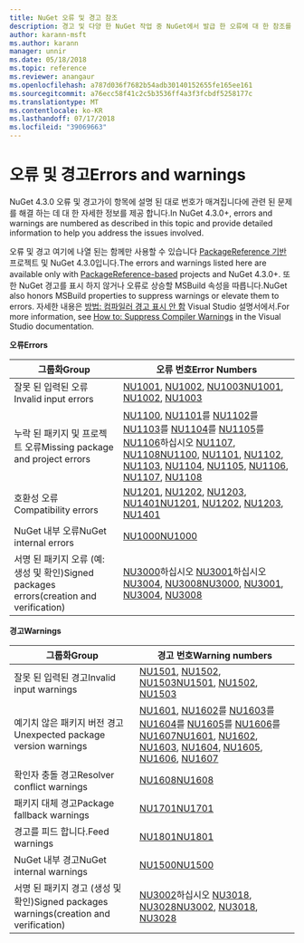```yaml
---
title: NuGet 오류 및 경고 참조
description: 경고 및 다양 한 NuGet 작업 중 NuGet에서 발급 한 오류에 대 한 참조를 완료 합니다.
author: karann-msft
ms.author: karann
manager: unnir
ms.date: 05/18/2018
ms.topic: reference
ms.reviewer: anangaur
ms.openlocfilehash: a787d036f7682b54adb30140152655fe165ee161
ms.sourcegitcommit: a76ecc58f41c2c5b3536ff4a3f3fcbdf5258177c
ms.translationtype: MT
ms.contentlocale: ko-KR
ms.lasthandoff: 07/17/2018
ms.locfileid: "39069663"
---
```

# <a name="errors-and-warnings"></a><span data-ttu-id="2264b-103">오류 및 경고</span><span class="sxs-lookup"><span data-stu-id="2264b-103">Errors and warnings</span></span>

<span data-ttu-id="2264b-104">NuGet 4.3.0 오류 및 경고가이 항목에 설명 된 대로 번호가 매겨집니다에 관련 된 문제를 해결 하는 데 대 한 자세한 정보를 제공 합니다.</span><span class="sxs-lookup"><span data-stu-id="2264b-104">In NuGet 4.3.0+, errors and warnings are numbered as described in this topic and provide detailed information to help you address the issues involved.</span></span>

<span data-ttu-id="2264b-105">오류 및 경고 여기에 나열 된는 함께만 사용할 수 있습니다 [PackageReference 기반](../consume-packages/package-references-in-project-files.md) 프로젝트 및 NuGet 4.3.0입니다.</span><span class="sxs-lookup"><span data-stu-id="2264b-105">The errors and warnings listed here are available only with [PackageReference-based](../consume-packages/package-references-in-project-files.md) projects and NuGet 4.3.0+.</span></span> <span data-ttu-id="2264b-106">또한 NuGet 경고를 표시 하지 않거나 오류로 상승할 MSBuild 속성을 따릅니다.</span><span class="sxs-lookup"><span data-stu-id="2264b-106">NuGet also honors MSBuild properties to suppress warnings or elevate them to errors.</span></span> <span data-ttu-id="2264b-107">자세한 내용은 [방법: 컴파일러 경고 표시 안 함](/visualstudio/ide/how-to-suppress-compiler-warnings) Visual Studio 설명서에서.</span><span class="sxs-lookup"><span data-stu-id="2264b-107">For more information, see [How to: Suppress Compiler Warnings](/visualstudio/ide/how-to-suppress-compiler-warnings) in the Visual Studio documentation.</span></span>

<span data-ttu-id="2264b-108">**오류**</span><span class="sxs-lookup"><span data-stu-id="2264b-108">**Errors**</span></span>

| <span data-ttu-id="2264b-109">그룹화</span><span class="sxs-lookup"><span data-stu-id="2264b-109">Group</span></span> | <span data-ttu-id="2264b-110">오류 번호</span><span class="sxs-lookup"><span data-stu-id="2264b-110">Error Numbers</span></span> |
| --- | --- |
| <span data-ttu-id="2264b-111">잘못 된 입력된 오류</span><span class="sxs-lookup"><span data-stu-id="2264b-111">Invalid input errors</span></span> | <span data-ttu-id="2264b-112">[NU1001](./errors-and-warnings/NU1001.md), [NU1002](./errors-and-warnings/NU1002.md), [NU1003](./errors-and-warnings/NU1003.md)</span><span class="sxs-lookup"><span data-stu-id="2264b-112">[NU1001](./errors-and-warnings/NU1001.md), [NU1002](./errors-and-warnings/NU1002.md), [NU1003](./errors-and-warnings/NU1003.md)</span></span> |
| <span data-ttu-id="2264b-113">누락 된 패키지 및 프로젝트 오류</span><span class="sxs-lookup"><span data-stu-id="2264b-113">Missing package and project errors</span></span> | <span data-ttu-id="2264b-114">[NU1100](./errors-and-warnings/NU1100.md), [NU1101](./errors-and-warnings/NU1101.md)를 [NU1102](./errors-and-warnings/NU1102.md)를 [NU1103](./errors-and-warnings/NU1103.md)를 [NU1104](./errors-and-warnings/NU1104.md)를 [NU1105](./errors-and-warnings/NU1105.md)를 [NU1106](./errors-and-warnings/NU1106.md)하십시오 [NU1107](./errors-and-warnings/NU1107.md), [NU1108](./errors-and-warnings/NU1108.md)</span><span class="sxs-lookup"><span data-stu-id="2264b-114">[NU1100](./errors-and-warnings/NU1100.md), [NU1101](./errors-and-warnings/NU1101.md), [NU1102](./errors-and-warnings/NU1102.md), [NU1103](./errors-and-warnings/NU1103.md), [NU1104](./errors-and-warnings/NU1104.md), [NU1105](./errors-and-warnings/NU1105.md), [NU1106](./errors-and-warnings/NU1106.md), [NU1107](./errors-and-warnings/NU1107.md), [NU1108](./errors-and-warnings/NU1108.md)</span></span> |
| <span data-ttu-id="2264b-115">호환성 오류</span><span class="sxs-lookup"><span data-stu-id="2264b-115">Compatibility errors</span></span> | <span data-ttu-id="2264b-116">[NU1201](./errors-and-warnings/NU1201.md), [NU1202](./errors-and-warnings/NU1202.md), [NU1203](./errors-and-warnings/NU1203.md), [NU1401](./errors-and-warnings/NU1401.md)</span><span class="sxs-lookup"><span data-stu-id="2264b-116">[NU1201](./errors-and-warnings/NU1201.md), [NU1202](./errors-and-warnings/NU1202.md), [NU1203](./errors-and-warnings/NU1203.md), [NU1401](./errors-and-warnings/NU1401.md)</span></span> |
| <span data-ttu-id="2264b-117">NuGet 내부 오류</span><span class="sxs-lookup"><span data-stu-id="2264b-117">NuGet internal errors</span></span> | [<span data-ttu-id="2264b-118">NU1000</span><span class="sxs-lookup"><span data-stu-id="2264b-118">NU1000</span></span>](./errors-and-warnings/NU1000.md) |
| <span data-ttu-id="2264b-119">서명 된 패키지 오류 (예: 생성 및 확인)</span><span class="sxs-lookup"><span data-stu-id="2264b-119">Signed packages errors(creation and verification)</span></span> | <span data-ttu-id="2264b-120">[NU3000](./errors-and-warnings/NU3000.md)하십시오 [NU3001](./errors-and-warnings/NU3001.md)하십시오 [NU3004](./errors-and-warnings/NU3004.md), [NU3008](./errors-and-warnings/NU3008.md)</span><span class="sxs-lookup"><span data-stu-id="2264b-120">[NU3000](./errors-and-warnings/NU3000.md), [NU3001](./errors-and-warnings/NU3001.md), [NU3004](./errors-and-warnings/NU3004.md), [NU3008](./errors-and-warnings/NU3008.md)</span></span> |

<span data-ttu-id="2264b-121">**경고**</span><span class="sxs-lookup"><span data-stu-id="2264b-121">**Warnings**</span></span>

| <span data-ttu-id="2264b-122">그룹화</span><span class="sxs-lookup"><span data-stu-id="2264b-122">Group</span></span> | <span data-ttu-id="2264b-123">경고 번호</span><span class="sxs-lookup"><span data-stu-id="2264b-123">Warning numbers</span></span> |
| --- | --- |
| <span data-ttu-id="2264b-124">잘못 된 입력된 경고</span><span class="sxs-lookup"><span data-stu-id="2264b-124">Invalid input warnings</span></span> | <span data-ttu-id="2264b-125">[NU1501](./errors-and-warnings/NU1501.md), [NU1502](./errors-and-warnings/NU1502.md), [NU1503](./errors-and-warnings/NU1503.md)</span><span class="sxs-lookup"><span data-stu-id="2264b-125">[NU1501](./errors-and-warnings/NU1501.md), [NU1502](./errors-and-warnings/NU1502.md), [NU1503](./errors-and-warnings/NU1503.md)</span></span> |
| <span data-ttu-id="2264b-126">예기치 않은 패키지 버전 경고</span><span class="sxs-lookup"><span data-stu-id="2264b-126">Unexpected package version warnings</span></span> | <span data-ttu-id="2264b-127">[NU1601](./errors-and-warnings/NU1601.md), [NU1602](./errors-and-warnings/NU1602.md)를 [NU1603](./errors-and-warnings/NU1603.md)를 [NU1604](./errors-and-warnings/NU1604.md)를 [NU1605](./errors-and-warnings/NU1605.md)를 [NU1606](./errors-and-warnings/NU1108.md)를 [NU1607](./errors-and-warnings/NU1107.md)</span><span class="sxs-lookup"><span data-stu-id="2264b-127">[NU1601](./errors-and-warnings/NU1601.md), [NU1602](./errors-and-warnings/NU1602.md), [NU1603](./errors-and-warnings/NU1603.md), [NU1604](./errors-and-warnings/NU1604.md), [NU1605](./errors-and-warnings/NU1605.md), [NU1606](./errors-and-warnings/NU1108.md), [NU1607](./errors-and-warnings/NU1107.md)</span></span> |
| <span data-ttu-id="2264b-128">확인자 충돌 경고</span><span class="sxs-lookup"><span data-stu-id="2264b-128">Resolver conflict warnings</span></span> | [<span data-ttu-id="2264b-129">NU1608</span><span class="sxs-lookup"><span data-stu-id="2264b-129">NU1608</span></span>](./errors-and-warnings/NU1608.md) |
| <span data-ttu-id="2264b-130">패키지 대체 경고</span><span class="sxs-lookup"><span data-stu-id="2264b-130">Package fallback warnings</span></span> | [<span data-ttu-id="2264b-131">NU1701</span><span class="sxs-lookup"><span data-stu-id="2264b-131">NU1701</span></span>](./errors-and-warnings/NU1701.md) |
| <span data-ttu-id="2264b-132">경고를 피드 합니다.</span><span class="sxs-lookup"><span data-stu-id="2264b-132">Feed warnings</span></span> | [<span data-ttu-id="2264b-133">NU1801</span><span class="sxs-lookup"><span data-stu-id="2264b-133">NU1801</span></span>](./errors-and-warnings/NU1801.md) |
| <span data-ttu-id="2264b-134">NuGet 내부 경고</span><span class="sxs-lookup"><span data-stu-id="2264b-134">NuGet internal warnings</span></span> | [<span data-ttu-id="2264b-135">NU1500</span><span class="sxs-lookup"><span data-stu-id="2264b-135">NU1500</span></span>](./errors-and-warnings/NU1500.md) |
| <span data-ttu-id="2264b-136">서명 된 패키지 경고 (생성 및 확인)</span><span class="sxs-lookup"><span data-stu-id="2264b-136">Signed packages warnings(creation and verification)</span></span> | <span data-ttu-id="2264b-137">[NU3002](./errors-and-warnings/NU3002.md)하십시오 [NU3018](./errors-and-warnings/NU3018.md), [NU3028](./errors-and-warnings/NU3028.md)</span><span class="sxs-lookup"><span data-stu-id="2264b-137">[NU3002](./errors-and-warnings/NU3002.md), [NU3018](./errors-and-warnings/NU3018.md), [NU3028](./errors-and-warnings/NU3028.md)</span></span> |
